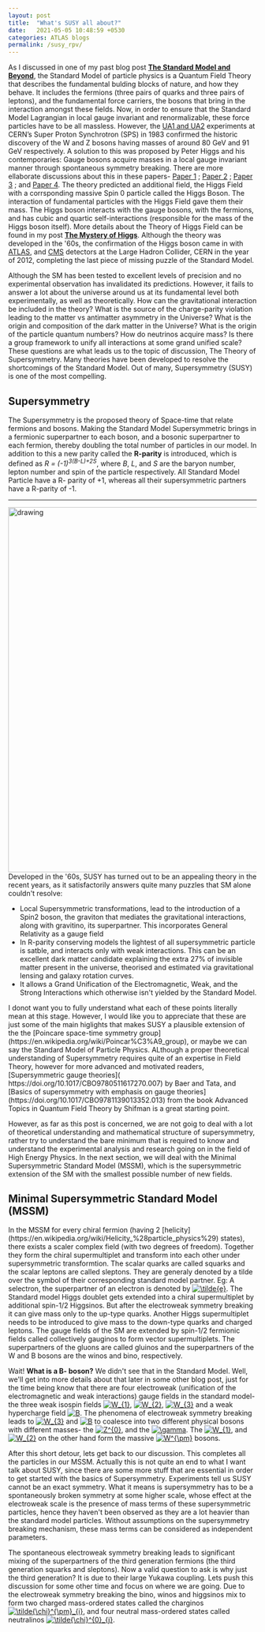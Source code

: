 ```yaml
---
layout: post
title:  "What's SUSY all about?"
date:   2021-05-05 10:48:59 +0530
categories: ATLAS blogs
permalink: /susy_rpv/
---
```


As I discussed in one of my past blog post [<b>The Standard Model and Beyond</b>](https://snigdhochakraborty.github.io/SUSY/), the Standard Model of particle physics is a Quantum Field Theory  that describes the fundamental bulding blocks of nature, and how they behave. It includes the fermions (three pairs of quarks and three pairs of leptons), and the fundamental force carriers, the bosons that bring in the interaction amongst these fields. Now, in order to ensure that the Standard Model Lagrangian in local gauge invariant and renormalizable, these force particles have to be all massless. However, the [UA1 and UA2](https://public-archive.web.cern.ch/en/research/UA1_UA2-en.html) experiments at CERN’s Super Proton Synchrotron (SPS) in 1983 confirmed the historic discovery of the W and Z bosons having masses of around 80 GeV and 91 GeV respectively. A solution to this was proposed by Peter Higgs and his contemporaries:  Gauge bosons acquire masses in a local gauge invariant manner through spontaneous symmetry breaking. There are more ellaborate discussions about this in these papers- [Paper 1](https://journals.aps.org/prl/abstract/10.1103/PhysRevLett.13.321) ; [Paper 2](https://www.sciencedirect.com/science/article/abs/pii/0031916364911369?via%3Dihub) ; [Paper 3](https://journals.aps.org/prl/abstract/10.1103/PhysRevLett.13.508) ; and [Paper 4](https://journals.aps.org/prl/abstract/10.1103/PhysRevLett.13.585). The theory predicted an additional field, the Higgs Field with a corrsponding massive Spin 0  particle called the Higgs Boson. The interaction of fundamental particles with the Higgs Field gave them their mass. The Higgs boson interacts with the gauge bosons, with the fermions, and has cubic and quartic self-interactions (responsible for the mass of the Higgs boson itself). More details about the Theory of Higgs Field can be found in my post [<b>The Mystery of Higgs</b>](https://snigdhochakraborty.github.io/higgs/). Although the theory was developed in the '60s, the confirmation of the Higgs boson came in with [ATLAS](https://doi.org/10.1016/j.physletb.2012.08.020), and [CMS](https://doi.org/10.1016/j.physletb.2012.08.021) detectors at the Large Hadron Collider, CERN in the year of 2012, completing the last piece of missing puzzle of the Standard Model. 

<p>Although the SM has been tested to excellent levels of precision and no experimental observation has invalidated its predictions. However, it fails to answer a lot about the universe around us at its fundamental level both experimentally, as well as theoretically. How can the gravitational interaction be included in the theory? What is the source of the charge-parity violation leading to the matter vs antimatter asymmetry in the Universe? What is the origin and composition of the dark matter in the Universe? What is the origin of the particle quantum numbers? How do neutrinos acquire mass? Is there a group framework to unify all interactions at some grand unified scale? These questions are what leads us to the topic of discussion, The Theory of Supersymmetry. Many theories have been developed to resolve the shortcomings of the Standard Model. Out of many, Supersymmetry (SUSY) is one of the most compelling.</p>

<h2>Supersymmetry</h2>
 <p> The Supersymmetry is the proposed theory of Space-time that relate fermions and bosons. Making the Standard Model Supersymmetric brings in a fermionic superpartner to each boson, and a bosonic superpartner to each fermion, thereby doubling the total number of particles in our model. In addition to this a new parity called the <b>R-parity</b> is introduced, which is defined as <i>R = (-1)<sup>3(B-L)+2S</sup></i>, where <i>B</i>, <i>L</i>, and <i>S</i> are the baryon number, lepton number and spin of the particle respectively. All Standard Model Particle have a R- parity of +1, whereas all their supersymmetric partners have a R-parity of -1.</p>
<hr>
<img align="left" src="https://images.saymedia-content.com/.image/t_share/MTc0NDEzNTIyOTU5MDgyODU2/will-supersymmetry-save-or-ruin-physics.jpg" alt="drawing" style="width:740px;"/>
<p><hr></p>
 <p>Developed in the '60s, SUSY has turned out to be an appealing theory in the recent years, as it satisfactorily answers quite many puzzles that SM alone couldn't resolve:
<ul>
<li>Local Supersymmetric transformations, lead to the introduction of a Spin2 boson, the graviton that mediates the gravitational interactions, along with gravitino, its superpartner. This incorporates General Relativity as a gauge field</li>
 <li>In R-parity conserving models the lightest of all supersymmetric particle is satble, and interacts only with weak interactions. This can be an excellent dark matter candidate explaining the extra 27% of invisible matter present in the universe, theorised and estimated via gravitational lensing and galaxy rotation curves.</li>
 <li>It allows a Grand Unification of the Electromagnetic, Weak, and the Strong Interactions which otherwise isn't yielded by the Standard Model.</li>
</ul> </p>I donot want you to fully understand what each of these points literally mean at this stage. However, I would like you to appreciate that these are just some of the main higlights that makes SUSY a plausible extension of the the [Poincare space-time symmetry group](https://en.wikipedia.org/wiki/Poincar%C3%A9_group), or maybe we can say the Standard Model of Particle Physics. ALthough a proper theoretical understanding of Supersymmetry requires quite of an expertise in Field Theory, however for more advanced and motivated readers, [Supersymmetric gauge theories]( https://doi.org/10.1017/CBO9780511617270.007) by Baer and Tata, and [Basics of supersymmetry with emphasis on gauge theories](https://doi.org/10.1017/CBO9781139013352.013) from the book Advanced Topics in Quantum Field Theory by Shifman is a great starting point.
<p>However, as far as this post is concerned, we are not goig to deal with a lot of theoretical understanding and mathematical structure of supersymmetry, rather try to understand the bare minimum that is required to know and understand the experimental analysis and research going on in the field of High Energy Physics. In the next section, we will deal with the Minimal Supersymmetric Standard Model (MSSM), which is the supersymmetric extension of the SM with the smallest possible number of new fields.</p>

<h2>Minimal Supersymmetric Standard Model (MSSM)</h2>
In the MSSM for every chiral fermion (having 2 [helicity](https://en.wikipedia.org/wiki/Helicity_%28particle_physics%29) states), there exists a scaler complex field (with two degrees of freedom). Together they form the chiral supermultiplet and transform into each other under supersymmetric transformtion. The scalar quarks are called squarks and the scalar leptons are called sleptons. They are generaly denoted by a tilde over the symbol of their corresponding standard model partner. Eg: A selectron, the superpartner of an electron is denoted by <a href="https://www.codecogs.com/eqnedit.php?latex=\inline&space;\tilde{e}" target="_blank"><img src="https://latex.codecogs.com/gif.latex?\inline&space;\tilde{e}" title="\tilde{e}" /></a>. The Standard model Higgs doublet gets extended into a chiral supermultiplet by additional spin-1/2 Higgsinos. But after the electroweak symmetry breaking it can give mass only to the up-type quarks. Another Higgs supermultiplet needs to be introduced to give mass to the down-type quarks and charged leptons. The gauge fields of the SM are extended by spin-1/2 fermionic fields called collectively gauginos to form vector supermultiplets. The superpartners of the gluons are called gluinos and the superpartners of the W and B bosons are the winos and bino, respectively.

<p>Wait! <b>What is a B- boson?</b> We didn't see that in the Standard Model. Well, we'll get into more details about that later in some other blog post, just for the time being know that there are four electroweak (unification of the electromagnetic and weak interactions) gauge fields in the standard model- the three weak isospin fields <a href="https://www.codecogs.com/eqnedit.php?latex=\inline&space;W_{1}" target="_blank"><img src="https://latex.codecogs.com/gif.latex?\inline&space;W_{1}" title="W_{1}" /></a>, <a href="https://www.codecogs.com/eqnedit.php?latex=\inline&space;W_{2}" target="_blank"><img src="https://latex.codecogs.com/gif.latex?\inline&space;W_{2}" title="W_{2}" /></a>, <a href="https://www.codecogs.com/eqnedit.php?latex=\inline&space;W_{3}" target="_blank"><img src="https://latex.codecogs.com/gif.latex?\inline&space;W_{3}" title="W_{3}" /></a> and a weak hypercharge field <a href="https://www.codecogs.com/eqnedit.php?latex=\inline&space;B" target="_blank"><img src="https://latex.codecogs.com/gif.latex?\inline&space;B" title="B" /></a>. The phenomena of electroweak symmetry breaking leads to <a href="https://www.codecogs.com/eqnedit.php?latex=\inline&space;W_{3}" target="_blank"><img src="https://latex.codecogs.com/gif.latex?\inline&space;W_{3}" title="W_{3}" /></a> and <a href="https://www.codecogs.com/eqnedit.php?latex=\inline&space;B" target="_blank"><img src="https://latex.codecogs.com/gif.latex?\inline&space;B" title="B" /></a> to coalesce into two different physical bosons with different masses- the <a href="https://www.codecogs.com/eqnedit.php?latex=\inline&space;Z^{0}" target="_blank"><img src="https://latex.codecogs.com/gif.latex?\inline&space;Z^{0}" title="Z^{0}" /></a>, and the <a href="https://www.codecogs.com/eqnedit.php?latex=\inline&space;\gamma" target="_blank"><img src="https://latex.codecogs.com/gif.latex?\inline&space;\gamma" title="\gamma" /></a>. The <a href="https://www.codecogs.com/eqnedit.php?latex=\inline&space;W_{1}" target="_blank"><img src="https://latex.codecogs.com/gif.latex?\inline&space;W_{1}" title="W_{1}" /></a>, and <a href="https://www.codecogs.com/eqnedit.php?latex=\inline&space;W_{2}" target="_blank"><img src="https://latex.codecogs.com/gif.latex?\inline&space;W_{2}" title="W_{2}" /></a> on the other hand form the massive <a href="https://www.codecogs.com/eqnedit.php?latex=\inline&space;W^{\pm}" target="_blank"><img src="https://latex.codecogs.com/gif.latex?\inline&space;W^{\pm}" title="W^{\pm}" /></a> bosons.</p> 

<p>After this short detour, lets get back to our discussion. This completes all the particles in our MSSM. Actually this is not quite an end to what I want talk about SUSY, since there are some more stuff that are essential in order to get started with the basics of Supersymmetry. Experiments tell us SUSY cannot be an exact symmetry. What it means is supersymmetry has to be a spontaneously broken symmetry at some higher scale, whose effect at the electroweak scale is the presence of mass terms of these supersymmetric particles, hence they haven't been observed as they are a lot heavier than the standard model particles. Without assumptions on the supersymmetry breaking mechanism, these mass terms can be considered as independent parameters. </p>

<p>The spontaneous electroweak symmetry breaking leads to significant mixing of the superpartners of the third generation fermions (the third generation squarks and sleptons). Now a valid question to ask is why just the third generation? It is due to their large Yukawa coupling. Lets push this discussion for some other time and focus on where we are going. Due to the electroweak symmetry breaking the bino, winos and higgsinos mix to form two charged mass-ordered states called the charginos <a href="https://www.codecogs.com/eqnedit.php?latex=\inline&space;\tilde{\chi}^{\pm}_{i}" target="_blank"><img src="https://latex.codecogs.com/gif.latex?\inline&space;\tilde{\chi}^{\pm}_{i}" title="\tilde{\chi}^{\pm}_{i}" /></a>, and four neutral mass-ordered states called neutralinos <a href="https://www.codecogs.com/eqnedit.php?latex=\inline&space;\tilde{\chi}^{0}_{j}" target="_blank"><img src="https://latex.codecogs.com/gif.latex?\inline&space;\tilde{\chi}^{0}_{j}" title="\tilde{\chi}^{0}_{j}" /></a>. </p>
